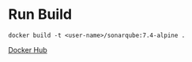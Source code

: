 # Run Build

`docker build -t <user-name>/sonarqube:7.4-alpine .`

[Docker Hub](https://hub.docker.com/r/mkacunha/sonarqube/)